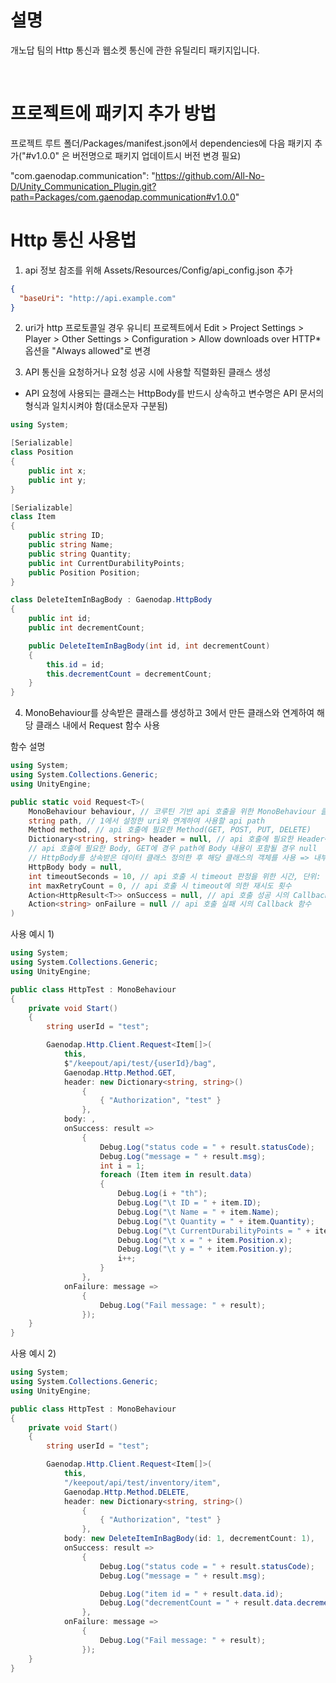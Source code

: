 # 설명

개노답 팀의 Http 통신과 웹소켓 통신에 관한 유틸리티 패키지입니다.

<br>

# 프로젝트에 패키지 추가 방법

프로젝트 루트 폴더/Packages/manifest.json에서 dependencies에 다음 패키지 추가("#v1.0.0" 은 버전명으로 패키지 업데이트시 버전 변경 필요)

"com.gaenodap.communication": "https://github.com/All-No-D/Unity_Communication_Plugin.git?path=Packages/com.gaenodap.communication#v1.0.0"

# Http 통신 사용법

1. api 정보 참조를 위해 Assets/Resources/Config/api_config.json 추가<br>
```json
{
  "baseUri": "http://api.example.com"
}
```

2. uri가 http 프로토콜일 경우 유니티 프로젝트에서 Edit > Project Settings > Player > Other Settings > Configuration > Allow downloads over HTTP* 옵션을 "Always allowed"로 변경

3. API 통신을 요청하거나 요청 성공 시에 사용할 직렬화된 클래스 생성
* API 요청에 사용되는 클래스는 HttpBody를 반드시 상속하고 변수명은 API 문서의 형식과 일치시켜야 함(대소문자 구분됨)
```csharp
using System;

[Serializable]
class Position
{
    public int x;
    public int y;
}

[Serializable]
class Item
{
    public string ID;
    public string Name;
    public string Quantity;
    public int CurrentDurabilityPoints;
    public Position Position;
}

class DeleteItemInBagBody : Gaenodap.HttpBody
{
    public int id;
    public int decrementCount;

    public DeleteItemInBagBody(int id, int decrementCount)
    {
        this.id = id;
        this.decrementCount = decrementCount;
    }
}
```

4. MonoBehaviour를 상속받은 클래스를 생성하고 3에서 만든 클래스와 연계하여 해당 클래스 내에서 Request 함수 사용

함수 설명
```csharp
using System;
using System.Collections.Generic;
using UnityEngine;

public static void Request<T>(
    MonoBehaviour behaviour, // 코루틴 기반 api 호출을 위한 MonoBehaviour 클래스
    string path, // 1에서 설정한 uri와 연계하여 사용할 api path
    Method method, // api 호출에 필요한 Method(GET, POST, PUT, DELETE)
    Dictionary<string, string> header = null, // api 호출에 필요한 Header<br>
    // api 호출에 필요한 Body, GET에 경우 path에 Body 내용이 포함될 경우 null
    // HttpBody를 상속받은 데이터 클래스 정의한 후 해당 클래스의 객체를 사용 => 내부 Item이 객체인 경우 [Serialize]를 사용하여 직렬화해야함
    HttpBody body = null,
    int timeoutSeconds = 10, // api 호출 시 timeout 판정을 위한 시간, 단위: 초
    int maxRetryCount = 0, // api 호출 시 timeout에 의한 재시도 횟수
    Action<HttpResult<T>> onSuccess = null, // api 호출 성공 시의 Callback 함수
    Action<string> onFailure = null // api 호출 실패 시의 Callback 함수
)
```

사용 예시 1)
```csharp
using System;
using System.Collections.Generic;
using UnityEngine;

public class HttpTest : MonoBehaviour
{
    private void Start()
    {
        string userId = "test";

        Gaenodap.Http.Client.Request<Item[]>(
            this,
            $"/keepout/api/test/{userId}/bag",
            Gaenodap.Http.Method.GET,
            header: new Dictionary<string, string>()
                {
                    { "Authorization", "test" }
                },
            body: ,
            onSuccess: result =>
                {
                    Debug.Log("status code = " + result.statusCode);
                    Debug.Log("message = " + result.msg);
                    int i = 1;
                    foreach (Item item in result.data)
                    {
                        Debug.Log(i + "th");
                        Debug.Log("\t ID = " + item.ID);
                        Debug.Log("\t Name = " + item.Name);
                        Debug.Log("\t Quantity = " + item.Quantity);
                        Debug.Log("\t CurrentDurabilityPoints = " + item.CurrentDurabilityPoints);
                        Debug.Log("\t x = " + item.Position.x);
                        Debug.Log("\t y = " + item.Position.y);
                        i++;
                    }
                },
            onFailure: message => 
                {
                    Debug.Log("Fail message: " + result);
                });
    }
}
```

사용 예시 2)
```csharp
using System;
using System.Collections.Generic;
using UnityEngine;

public class HttpTest : MonoBehaviour
{
    private void Start()
    {
        string userId = "test";

        Gaenodap.Http.Client.Request<Item[]>(
            this,
            "/keepout/api/test/inventory/item",
            Gaenodap.Http.Method.DELETE,
            header: new Dictionary<string, string>()
                {
                    { "Authorization", "test" }
                },
            body: new DeleteItemInBagBody(id: 1, decrementCount: 1),
            onSuccess: result =>
                {
                    Debug.Log("status code = " + result.statusCode);
                    Debug.Log("message = " + result.msg);

                    Debug.Log("item id = " + result.data.id);
                    Debug.Log("decrementCount = " + result.data.decrementCount);
                },
            onFailure: message => 
                {
                    Debug.Log("Fail message: " + result);
                });
    }
}
```